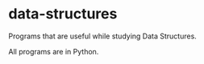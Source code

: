 # data-structures
Programs that are useful while studying Data Structures.

All programs are in Python.
